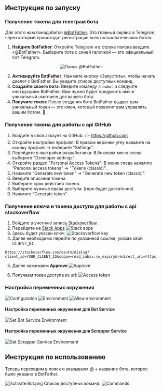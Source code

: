 ## Инструкция по запуску

### Получение токена для телеграм бота

Для этого нам понадобится [@BotFather](https://t.me/BotFather). Это главный сервис в Telegram, через который происходит регистрация всех пользовательских ботов.

1. **Найдите BotFather**: Откройте Telegram и в строке поиска введите «@BotFather». Выберите бота с синей галочкой — это официальный бот Telegram.

<div style="text-align: center;"><img src="img/bot-father.png" alt="Поиск @BotFather"></div>

2. **Активируйте BotFather**: Нажмите кнопку «Запустить», чтобы начать диалог с BotFather. Вы увидите список доступных команд.
3. **Создайте своего бота**: Введите команду `/newbot` и следуйте инструкциям BotFather. Вам нужно будет придумать имя и уникальный username для вашего бота.
4. **Получите токен**: После создания бота BotFather выдаст вам уникальный токен — это ключ, который позволит вам управлять вашим ботом. 🔑

### Получение токена для работы с api GitHub

1. Войдите в свой аккаунт на GitHub: 👉 https://github.com
2. Откройте настройки профиля: В правом верхнем углу нажмите на иконку профиля → выберите "Settings".
3. Перейдите в настройки разработчика: В боковом меню слева выберите "Developer settings".
4. Откройте раздел "Personal Access Tokens": В меню слева нажмите "Personal access tokens" → "Tokens (classic)".
5. Нажмите "Generate new token" → "Generate new token (classic)".
6. Введите описание токена.
7. Выберите срок действия токена.
8. Выберите нужные права доступа: (repo будет достаточно).
9. Нажмите "Generate token".

### Получение ключа и токена доступа для работы с api stackoverflow

1. Войдите в учетную запись [Stackoverflow](https://stackoverflow.com/).
2. Перейдите на [Stack Apps](https://stackapps.com/apps/oauth/register)
   ![Stack apps](img/stack-apps.png)
3. Здесь будет указан ключ:
   ![Stackoverflow key](img/stackoverflow-key.png)
4. Далее необходимо перейти по указанной ссылке, указав свой CLIENT_ID:

```
https://stackoverflow.com/oauth/dialog?client_id=YOUR_CLIENT_ID&scope=read_inbox,no_expiry&redirect_uri=https://stackexchange.com/oauth/login_success
```

5. Далее нажимаем **Approve**
   ![Approve](img/approve.png)

6. Получаем токен доступа из url:
   ![Access token](img/access-token.png)

### Настройка переменных окружения

![Configuration](img/run-configuration.png)
![Environment](img/environment.png)
![Allow environment](img/allow-environment.png)

#### Настройка переменных окружения для Bot Service

![Set Bot Service Environment](img/set-bot-service-environment.png)

#### Настройка переменных окружения для Scrapper Service

![Set Scrapper Service Environment](img/set-bot-scrapper-environment.png)

## Инструкция по использованию

Теперь переходим в поиск и указываем @ + название бота, которое было указано в BotFather.

![Activate Bot.png](img/activate-bot.png)
Список доступных команд:
![Commands](./img/commands.png)
